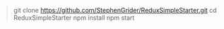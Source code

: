 
> git clone https://github.com/StephenGrider/ReduxSimpleStarter.git
> cd ReduxSimpleStarter
> npm install
> npm start
